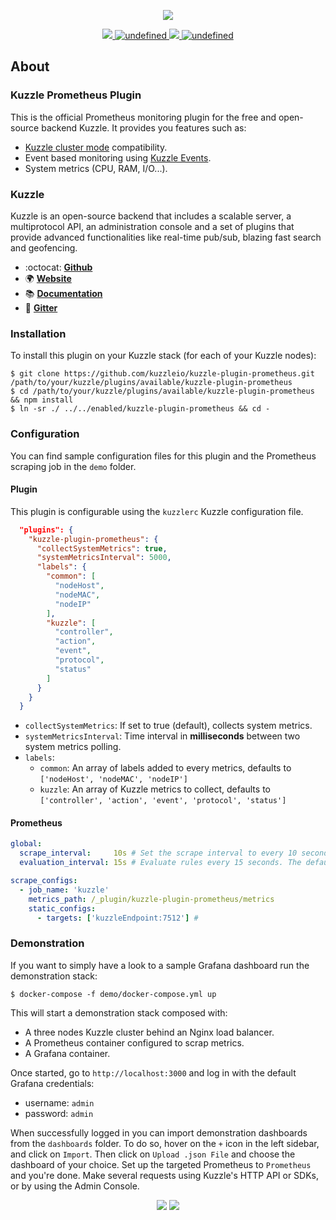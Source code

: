 <p align="center">
  <img src="https://user-images.githubusercontent.com/7868838/58807296-115aa100-8618-11e9-910f-8e2e1f3a893d.png"/>
</p>
<p align="center">
  <a href="https://david-dm.org/kuzzleio/kuzzle-plugin-prometheus">
    <img src="https://david-dm.org/kuzzleio/kuzzle-plugin-prometheus.svg" />
  </a>
  <a href="https://travis-ci.com/kuzzleio/kuzzle-plugin-prometheus">
    <img alt="undefined" src="https://travis-ci.com/kuzzleio/kuzzle-plugin-prometheus.svg?branch=master">
  </a>
  <a href="https://codecov.io/gh/kuzzleio/kuzzle-plugin-prometheus">
    <img src="https://codecov.io/gh/kuzzleio/kuzzle-plugin-prometheus/branch/master/graph/badge.svg" />
  </a>
  <a href="https://github.com/kuzzleio/kuzzle-plugin-prometheus/blob/master/LICENSE">
    <img alt="undefined" src="https://img.shields.io/github/license/kuzzleio/kuzzle-plugin-prometheus.svg?style=flat">
  </a>
</p>


## About

### Kuzzle Prometheus Plugin

This is the official Prometheus monitoring plugin for the free and open-source backend Kuzzle.
It provides you features such as:

* [Kuzzle cluster mode](https://github.com/kuzzleio/kuzzle-plugin-cluster) compatibility.
* Event based monitoring using [Kuzzle Events](https://docs.kuzzle.io/core/1/plugins/guides/events/intro/).
* System metrics (CPU, RAM, I/O...).

### Kuzzle

Kuzzle is an open-source backend that includes a scalable server, a multiprotocol API,
an administration console and a set of plugins that provide advanced functionalities like real-time pub/sub, blazing fast search and geofencing.

* :octocat: __[Github](https://github.com/kuzzleio/kuzzle)__
* :earth_africa: __[Website](https://kuzzle.io)__
* :books: __[Documentation](https://docs.kuzzle.io)__
* :email: __[Gitter](https://gitter.im/kuzzleio/kuzzle)__

### Installation

To install this plugin on your Kuzzle stack (for each of your Kuzzle nodes):

```
$ git clone https://github.com/kuzzleio/kuzzle-plugin-prometheus.git /path/to/your/kuzzle/plugins/available/kuzzle-plugin-prometheus
$ cd /path/to/your/kuzzle/plugins/available/kuzzle-plugin-prometheus && npm install
$ ln -sr ./ ../../enabled/kuzzle-plugin-prometheus && cd -
```

### Configuration

You can find sample configuration files for this plugin and the Prometheus scraping job in the `demo` folder.

#### Plugin

This plugin is configurable using the `kuzzlerc` Kuzzle configuration file.

```json
  "plugins": {
    "kuzzle-plugin-prometheus": {
      "collectSystemMetrics": true,
      "systemMetricsInterval": 5000,
      "labels": {
        "common": [
          "nodeHost",
          "nodeMAC",
          "nodeIP"
        ],
        "kuzzle": [
          "controller",
          "action",
          "event",
          "protocol",
          "status"
        ]
      }
    }
  }
```

* `collectSystemMetrics`: If set to true (default), collects system metrics.
* `systemMetricsInterval`: Time interval in __milliseconds__ between two system metrics polling.
* `labels`:
  * `common`: An array of labels added to every metrics, defaults to `['nodeHost', 'nodeMAC', 'nodeIP']`
  * `kuzzle`: An array of Kuzzle metrics to collect, defaults to `['controller', 'action', 'event', 'protocol', 'status']`

#### Prometheus

```yaml
global:
  scrape_interval:     10s # Set the scrape interval to every 10 seconds. Default is every 1 minute.
  evaluation_interval: 15s # Evaluate rules every 15 seconds. The default is every 1 minute.

scrape_configs:
  - job_name: 'kuzzle'
    metrics_path: /_plugin/kuzzle-plugin-prometheus/metrics
    static_configs:
      - targets: ['kuzzleEndpoint:7512'] # 
```


### Demonstration

If you want to simply have a look to a sample Grafana dashboard run the demonstration stack:

```
$ docker-compose -f demo/docker-compose.yml up
```

This will start a demonstration stack composed with:
* A three nodes Kuzzle cluster behind an Nginx load balancer.
* A Prometheus container configured to scrap metrics.
* A Grafana container.

Once started, go to `http://localhost:3000` and log in with the default Grafana credentials:
* username: `admin`
* password: `admin`

When successfully logged in you can import demonstration dashboards from the `dashboards` folder.
To do so, hover on the `+` icon in the left sidebar, and click on `Import`. Then click on `Upload .json File` and choose the dashboard of your choice. Set up the targeted Prometheus to `Prometheus` and you're done.
Make several requests using Kuzzle's HTTP API or SDKs, or by using the Admin Console.

<p align="center">
  <img src="https://user-images.githubusercontent.com/7868838/60284159-2969cb80-990b-11e9-92bd-1e6156df0c2e.png"/>
  <img src="https://user-images.githubusercontent.com/7868838/60284165-2bcc2580-990b-11e9-89fb-3d0307265ea9.png"/>
</p>

